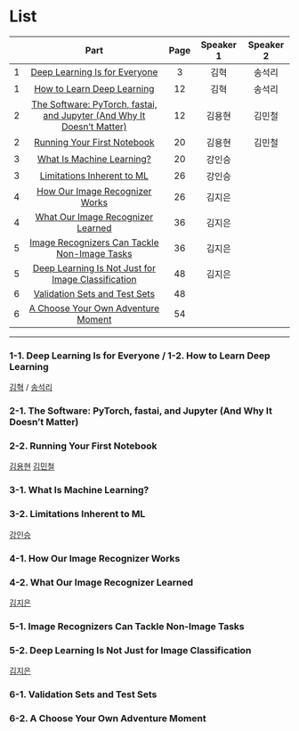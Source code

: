 # List
| | Part | Page | Speaker 1 | Speaker 2 |
|:-:|:-----:|:----:|:---------:|:---------:|
|1|[Deep Learning Is for Everyone](#1-1)|3|김혁|송석리|
|1|[How to Learn Deep Learning](#1-2)|12|김혁|송석리|
|2|[The Software: PyTorch, fastai, and Jupyter (And Why It Doesn’t Matter)](#2-1)|12|김용현|김민철|
|2|[Running Your First Notebook](#2-2)|20|김용현|김민철|
|3|[What Is Machine Learning?](#3-1)|20|강인승| |
|3|[Limitations Inherent to ML](#3-2)|26|강인승| |
|4|[How Our Image Recognizer Works](#4-1)|26|김지은| |
|4|[What Our Image Recognizer Learned](#4-2)|36|김지은| |
|5|[Image Recognizers Can Tackle Non-Image Tasks](#5-1)|36|김지은| |
|5|[Deep Learning Is Not Just for Image Classification](#5-2)|48|김지은| |
|6|[Validation Sets and Test Sets](#6-1)|48| | |
|6|[A Choose Your Own Adventure Moment](#6-2)|54| | |



---

<div id="1-1"></div>

### 1-1. Deep Learning Is for Everyone / 1-2. How to Learn Deep Learning
[김혁]() / [송석리]()

    


    
### 2-1. The Software: PyTorch, fastai, and Jupyter (And Why It Doesn’t Matter)
### 2-2. Running Your First Notebook
[김용현]()
[김민철]()
    




### 3-1. What Is Machine Learning?
### 3-2. Limitations Inherent to ML
[강인승]()
    






### 4-1. How Our Image Recognizer Works
### 4-2. What Our Image Recognizer Learned
[김지은]()
    






### 5-1. Image Recognizers Can Tackle Non-Image Tasks
### 5-2. Deep Learning Is Not Just for Image Classification
[김지은]()
    






### 6-1. Validation Sets and Test Sets
### 6-2. A Choose Your Own Adventure Moment
[ ]()
    
